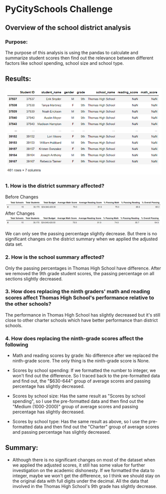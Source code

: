# PyCitySchools Challenge

## Overview of the school district analysis

### Purpose:
The purpose of this analysis is using the pandas to calculate and summarize student scores then find out the relevance between different factors like school spending, school size and school type.

## Results:
![GITHUB](https://github.com/seafishleo/HW/blob/master/HW4/1.png)

### 1. How is the district summary affected?
Before Changes
![GITHUB](https://github.com/seafishleo/HW/blob/master/HW4/2_1.png)
After Changes
![GITHUB](https://github.com/seafishleo/HW/blob/master/HW4/2.png)

We can only see the passing percentage slightly decrease. But there is no significant changes on the district summary when we applied the adjusted data set.

### 2. How is the school summary affected?
Only the passing percentages in Thomas High School have difference. After we removed the 9th grade student scores, the passing percentage on all sections slightly decreased.

### 3. How does replacing the ninth graders' math and reading scores affect Thomas High School's performance relative to the other schools?
The performance in Thomas High School has slightly decreased but it's still close to other charter schools which have better performance than district schools.

### 4. How does replacing the ninth-grade scores affect the following
- Math and reading scores by grade: No difference after we replaced the ninth-grade score. The only thing is the ninth-grade score is None.

- Scores by school spending: If we formatted the number to integer, we won't find out the difference. So I traced back to the pre-formatted data and find out, the "$630-644" group of average scores and passing percentage has slightly decreased.

- Scores by school size: Has the same result as "Scores by school spending", so I use the pre-formatted data and then find out the "Medium (1000-2000)" group of average scores and passing percentage has slightly decreased.

- Scores by school type: Has the same result as above, so I use the pre-formatted data and then find out the "Charter" group of average scores and passing percentage has slightly decreased.


## Summary:
- Although there is no significant changes on most of the dataset when we applied the adjusted scores, it still has some value for further investigation on the academic dishonesty. If we formatted the data to integer, maybe we won't get the difference, so I think we should stay on the original data with full digits under the decimal. All the data that involved in the Thomas High School's 9th grade has slightly decrease. 


